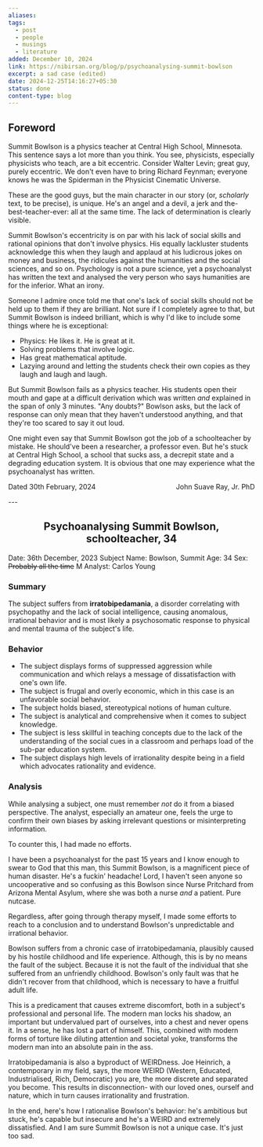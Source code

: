 ```yaml
---
aliases: 
tags:
  - post
  - people
  - musings
  - literature
added: December 10, 2024
link: https://nibirsan.org/blog/p/psychoanalysing-summit-bowlson
excerpt: a sad case (edited)
date: 2024-12-25T14:16:27+05:30
status: done
content-type: blog
---
```

## Foreword
Summit Bowlson is a physics teacher at Central High School, Minnesota. This sentence says a lot more than you think. You see, physicists, especially physicists who teach, are a bit eccentric. Consider Walter Levin; great guy, purely eccentric. We don't even have to bring Richard Feynman; everyone knows he was the Spiderman in the Physicist Cinematic Universe.

These are the good guys, but the main character in our story (or, *scholarly* text, to be precise), is unique. He's an angel and a devil, a jerk and the-best-teacher-ever: all at the same time. The lack of determination is clearly visible. 

Summit Bowlson's eccentricity is on par with his lack of social skills and rational opinions that don't involve physics. His equally lackluster students acknowledge this when they laugh and applaud at his ludicrous jokes on money and business, the ridicules against the humanities and the social sciences, and so on. Psychology is not a pure science, yet a psychoanalyst has written the text and analysed the very person who says humanities are for the inferior. What an irony.

Someone I admire once told me that one's lack of social skills should not be held up to them if they are brilliant. Not sure if I completely agree to that, but Summit Bowlson is indeed brilliant, which is why I'd like to include some things where he is exceptional:
- Physics: He likes it. He is great at it.
- Solving problems that involve logic. 
- Has great mathematical aptitude.
- Lazying around and letting the students check their own copies as they laugh and laugh and laugh.

But Summit Bowlson fails as a physics teacher. His students open their mouth and gape at a difficult derivation which was written *and* explained in the span of only 3 minutes. "Any doubts?" Bowlson asks, but the lack of response can only mean that they haven't understood anything, and that they're too scared to say it out loud.

One might even say that Summit Bowlson got the job of a schoolteacher by mistake. He should've been a researcher, a professor even. But he's stuck at Central High School, a school that sucks ass, a decrepit state and a degrading education system. It is obvious that one may experience what the psychoanalyst has written.

<p style="text-align:left;">
    Dated 30th February, 2024
    <span style="float:right;">
        John Suave Ray, Jr. PhD
    </span>
</p>
---

<h2 align="center">Psychoanalysing Summit Bowlson, schoolteacher, 34</h2>

Date: 36th December, 2023
Subject Name: Bowlson, Summit
Age: 34
Sex: <s>Probably all the time</s> M
Analyst: Carlos Young

### Summary
The subject suffers from **irratobipedamania**, a disorder correlating with psychopathy and the lack of social intelligence, causing anomalous, irrational behavior and is most likely a psychosomatic response to physical and mental trauma of the subject's life.

### Behavior
- The subject displays forms of suppressed aggression while communication and which relays a message of dissatisfaction with one's own life.
- The subject is frugal and overly economic, which in this case is an unfavorable social behavior.
- The subject holds biased, stereotypical notions of human culture.
- The subject is analytical and comprehensive when it comes to subject knowledge.
- The subject is less skillful in teaching concepts due to the lack of the understanding of the social cues in a classroom and perhaps load of the sub-par education system.
- The subject displays high levels of irrationality despite being in a field which advocates rationality and evidence.

### Analysis
While analysing a subject, one must remember *not* do it from a biased perspective. The analyst, especially an amateur one, feels the urge to confirm their own biases by asking irrelevant questions or misinterpreting information.

To counter this, I had made no efforts.

I have been a psychoanalyst for the past 15 years and I know enough to swear to God that this man, this Summit Bowlson, is a magnificent piece of human disaster. He's a fuckin' headache! Lord, I haven't seen anyone so uncooperative and so confusing as this Bowlson since Nurse Pritchard from Arizona Mental Asylum, where she was both a nurse *and* a patient. Pure nutcase.

Regardless, after going through therapy myself, I made some efforts to reach to a conclusion and to understand Bowlson's unpredictable and irrational behavior.

Bowlson suffers from a chronic case of irratobipedamania, plausibly caused by his hostile childhood and life experience. Although, this is by no means the fault of the subject. Because it is not the fault of the individual that she suffered from an unfriendly childhood. Bowlson's only fault was that he didn't recover from that childhood, which is necessary to have a fruitful adult life.

This is a predicament that causes extreme discomfort, both in a subject's professional and personal life. The modern man locks his shadow, an important but undervalued part of ourselves, into a chest and never opens it. In a sense, he has lost a part of himself. This, combined with modern forms of torture like diluting attention and societal yoke, transforms the modern man into an absolute pain in the ass.

Irratobipedamania is also a byproduct of WEIRDness. Joe Heinrich, a contemporary in my field, says, the more WEIRD (Western, Educated, Industrialised, Rich, Democratic) you are, the more discrete and separated you become. This results in disconnection- with our loved ones, ourself and nature, which in turn causes irrationality and frustration.

In the end, here's how I rationalise Bowlson's behavior: he's ambitious but stuck, he's capable but insecure and he's a WEIRD and extremely dissatisfied. And I am sure Summit Bowlson is not a unique case. It's just too sad.